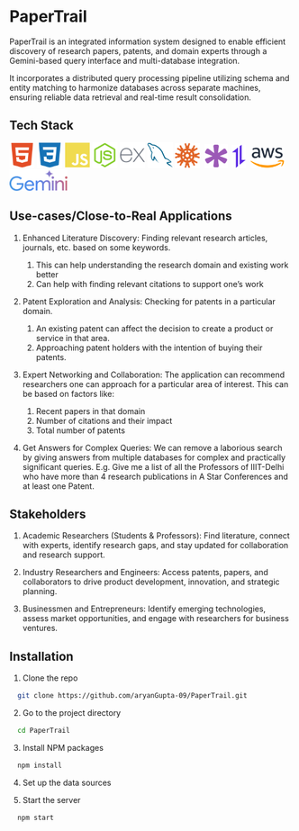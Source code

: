 # PaperTrail

PaperTrail is an integrated information system designed to enable efficient discovery of research papers, patents, and domain experts through a Gemini-based query interface and multi-database integration.

It incorporates a distributed query processing pipeline utilizing schema and entity matching to harmonize databases across separate machines, ensuring reliable data retrieval and real-time result consolidation.

## Tech Stack

<a href="https://developer.mozilla.org/en-US/docs/Glossary/HTML5" target="_blank" rel="noreferrer"><img src="https://github.com/aryanGupta-09/GitHub-Profile-Icons/blob/main/Languages/HTML.svg" width="45" height="45" alt="HTML5" title="HTML5" /></a>
<a href="https://www.w3.org/TR/CSS/#css" target="_blank" rel="noreferrer"><img src="https://github.com/aryanGupta-09/GitHub-Profile-Icons/blob/main/Languages/CSS.svg" width="45" height="45" alt="CSS3" title="CSS3" /></a>
<a href="https://developer.mozilla.org/en-US/docs/Web/JavaScript" target="_blank" rel="noreferrer"><img src="https://github.com/aryanGupta-09/GitHub-Profile-Icons/blob/main/Languages/JavaScript.svg" width="45" height="45" alt="JavaScript" title="JavaScript" /></a>
<a href="https://nodejs.org/en/" target="_blank" rel="noreferrer" title="Node.js"><img src="https://github.com/aryanGupta-09/GitHub-Profile-Icons/blob/main/Web%20Development/Nodejs.svg" width="45" height="45" alt="Node.js" /></a>
<a href="https://expressjs.com/" target="_blank" rel="noreferrer" title="Express.js"><img src="https://github.com/aryanGupta-09/GitHub-Profile-Icons/blob/main/Web%20Development/Expressjs.svg" width="45" height="45" alt="Express.js" /></a>
<a href="https://www.mysql.com/" target="_blank" rel="noreferrer" title="MySQL"><img src="https://github.com/aryanGupta-09/GitHub-Profile-Icons/blob/main/Web%20Development/MySQL.svg" width="45" height="45" alt="MySQL" /></a>
<a href="https://knexjs.org/" target="_blank" rel="noreferrer" title="Knex.js"><img src="https://github.com/aryanGupta-09/GitHub-Profile-Icons/blob/main/Web%20Development/Knexjs.png" width="44" height="44" alt="Knex.js" /></a>&nbsp;
<a href="https://www.fusejs.io/" target="_blank" rel="noreferrer" title="Fuse.js"><img src="https://github.com/aryanGupta-09/GitHub-Profile-Icons/blob/main/Other/Fusejs.png" alt="Fuse.js" width="42" height="42"/></a>&nbsp;
<a href="https://axios-http.com/" target="_blank" rel="noreferrer" title="Axios"><img src="https://github.com/aryanGupta-09/GitHub-Profile-Icons/blob/main/Web%20Development/Axios.png" alt="Axios" width="25" height="41"/></a>&nbsp;
<a href="https://aws.amazon.com/" target="_blank" rel="noreferrer" title="AWS"><img src="https://github.com/aryanGupta-09/GitHub-Profile-Icons/blob/main/Distributed%20Systems%20and%20Cloud/AWS.png" height="36" alt="AWS" /></a>&nbsp;
<a href="https://gemini.google.com/" target="_blank" rel="noreferrer" title="Gemini"><img src="https://github.com/aryanGupta-09/GitHub-Profile-Icons/blob/main/Other/Gemini.png" alt="Gemini" height="38"/></a>

## Use-cases/Close-to-Real Applications

1) Enhanced Literature Discovery: Finding relevant research articles, journals, etc. based on some keywords.
   1) This can help understanding the research domain and existing work better
   2) Can help with finding relevant citations to support one’s work

2) Patent Exploration and Analysis: Checking for patents in a particular domain.
   1) An existing patent can affect the decision to create a product or service in that area.
   2) Approaching patent holders with the intention of buying their patents.

3) Expert Networking and Collaboration: The application can recommend researchers one can approach for a particular area of interest. This can be based on factors like:
   1) Recent papers in that domain
   2) Number of citations and their impact
   3) Total number of patents

4) Get Answers for Complex Queries: We can remove a laborious search by giving answers from multiple databases for complex and practically significant queries.
E.g. Give me a list of all the Professors of IIIT-Delhi who have more than 4 research publications in A Star Conferences and at least one Patent.

## Stakeholders

1) Academic Researchers (Students & Professors): Find literature, connect with experts, identify research gaps, and stay updated for collaboration and research support.

2) Industry Researchers and Engineers: Access patents, papers, and collaborators to drive product development, innovation, and strategic planning.

3) Businessmen and Entrepreneurs: Identify emerging technologies, assess market opportunities, and engage with researchers for business ventures.

## Installation

1. Clone the repo
```bash
  git clone https://github.com/aryanGupta-09/PaperTrail.git
```

2. Go to the project directory
```bash
  cd PaperTrail
```

3. Install NPM packages
```bash
  npm install
```

4. Set up the data sources

5. Start the server
```bash
  npm start
```
